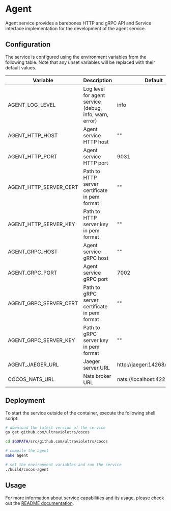 # Agent

Agent service provides a barebones HTTP and gRPC API and Service interface implementation for the development of the agent service.

## Configuration

The service is configured using the environment variables from the following table. Note that any unset variables will be replaced with their default values.

| Variable               | Description                                            | Default                        |
| ---------------------- | ------------------------------------------------------ | ------------------------------ |
| AGENT_LOG_LEVEL        | Log level for agent service (debug, info, warn, error) | info                           |
| AGENT_HTTP_HOST        | Agent service HTTP host                                | ""                             |
| AGENT_HTTP_PORT        | Agent service HTTP port                                | 9031                           |
| AGENT_HTTP_SERVER_CERT | Path to HTTP server certificate in pem format          | ""                             |
| AGENT_HTTP_SERVER_KEY  | Path to HTTP server key in pem format                  | ""                             |
| AGENT_GRPC_HOST        | Agent service gRPC host                                | ""                             |
| AGENT_GRPC_PORT        | Agent service gRPC port                                | 7002                           |
| AGENT_GRPC_SERVER_CERT | Path to gRPC server certificate in pem format          | ""                             |
| AGENT_GRPC_SERVER_KEY  | Path to gRPC server key in pem format                  | ""                             |
| AGENT_JAEGER_URL       | Jaeger server URL                                      | http://jaeger:14268/api/traces |
| COCOS_NATS_URL         | Nats broker URL                                        | nats://localhost:4222          |

## Deployment

To start the service outside of the container, execute the following shell script:

```bash
# download the latest version of the service
go get github.com/ultravioletrs/cocos

cd $GOPATH/src/github.com/ultravioletrs/cocos

# compile the agent
make agent

# set the environment variables and run the service
./build/cocos-agent
```

## Usage

For more information about service capabilities and its usage, please check out the [README documentation](../README.md).
